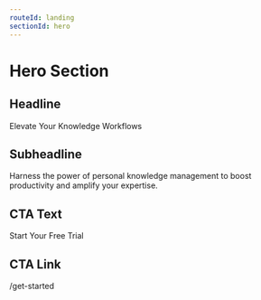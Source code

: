 ```yaml
---
routeId: landing
sectionId: hero
---
```

# Hero Section

## Headline

Elevate Your Knowledge Workflows

## Subheadline

Harness the power of personal knowledge management to boost productivity and amplify your expertise.

## CTA Text

Start Your Free Trial

## CTA Link

/get-started
